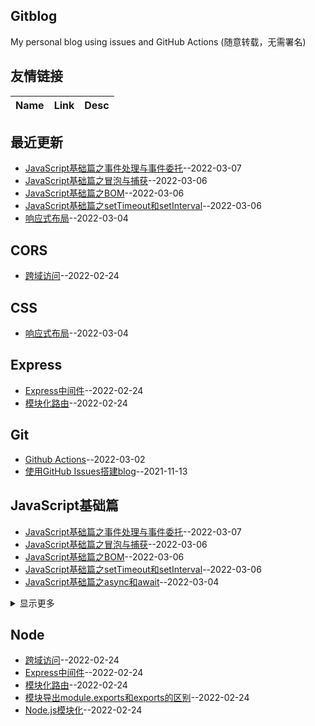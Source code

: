 ## Gitblog
My personal blog using issues and GitHub Actions (随意转载，无需署名)
## 友情链接
| Name | Link | Desc | 
 | ---- | ---- | ---- |
## 最近更新
- [JavaScript基础篇之事件处理与事件委托](https://github.com/Twlig/issuesBlog/issues/20)--2022-03-07
- [JavaScript基础篇之冒泡与捕获](https://github.com/Twlig/issuesBlog/issues/19)--2022-03-06
- [JavaScript基础篇之BOM](https://github.com/Twlig/issuesBlog/issues/18)--2022-03-06
- [JavaScript基础篇之setTimeout和setInterval](https://github.com/Twlig/issuesBlog/issues/17)--2022-03-06
- [响应式布局](https://github.com/Twlig/issuesBlog/issues/16)--2022-03-04
## CORS
- [跨域访问](https://github.com/Twlig/issuesBlog/issues/8)--2022-02-24
## CSS
- [响应式布局](https://github.com/Twlig/issuesBlog/issues/16)--2022-03-04
## Express
- [Express中间件](https://github.com/Twlig/issuesBlog/issues/7)--2022-02-24
- [模块化路由](https://github.com/Twlig/issuesBlog/issues/6)--2022-02-24
## Git
- [Github Actions](https://github.com/Twlig/issuesBlog/issues/13)--2022-03-02
- [使用GitHub Issues搭建blog](https://github.com/Twlig/issuesBlog/issues/2)--2021-11-13
## JavaScript基础篇
- [JavaScript基础篇之事件处理与事件委托](https://github.com/Twlig/issuesBlog/issues/20)--2022-03-07
- [JavaScript基础篇之冒泡与捕获](https://github.com/Twlig/issuesBlog/issues/19)--2022-03-06
- [JavaScript基础篇之BOM](https://github.com/Twlig/issuesBlog/issues/18)--2022-03-06
- [JavaScript基础篇之setTimeout和setInterval](https://github.com/Twlig/issuesBlog/issues/17)--2022-03-06
- [JavaScript基础篇之async和await](https://github.com/Twlig/issuesBlog/issues/15)--2022-03-04
<details><summary>显示更多</summary>

- [JavaScript基础篇之Promise](https://github.com/Twlig/issuesBlog/issues/14)--2022-03-03
- [JavaScript基础篇之函数](https://github.com/Twlig/issuesBlog/issues/12)--2022-03-01
- [JavaScript基础篇之原型与原型链](https://github.com/Twlig/issuesBlog/issues/11)--2022-02-28
- [JavaScript基础篇之对象](https://github.com/Twlig/issuesBlog/issues/10)--2022-02-28
- [JavaScript基础篇之变量与作用域](https://github.com/Twlig/issuesBlog/issues/9)--2022-02-25
</details>

## Node
- [跨域访问](https://github.com/Twlig/issuesBlog/issues/8)--2022-02-24
- [Express中间件](https://github.com/Twlig/issuesBlog/issues/7)--2022-02-24
- [模块化路由](https://github.com/Twlig/issuesBlog/issues/6)--2022-02-24
- [模块导出module.exports和exports的区别](https://github.com/Twlig/issuesBlog/issues/5)--2022-02-24
- [Node.js模块化](https://github.com/Twlig/issuesBlog/issues/4)--2022-02-24
